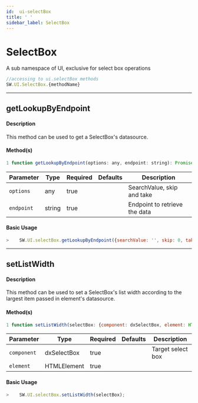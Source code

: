 ```yaml
---
id:  ui-selectBox
title: ' '
sidebar_label: SelectBox
---
```


# SelectBox

A sub namespace of UI, exclusive for select box operations

```javascript
//accessing to ui.selectBox methods
SW.UI.SelectBox.{methodName}
```

---

## getLookupByEndpoint

#### Description

This method can be used to get a SelectBox's datasource.

#### Method(s)

```js {3}
1 function getLookupByEndpoint(options: any, endpoint: string): Promise<any>;
```
<table className="custom-table">
    <thead>
        <tr>
            <th>Parameter</th>
            <th>Type</th>
            <th>Required</th>
            <th>Defaults</th>
            <th>Description</th>
        </tr>
    </thead>
    <tbody>
        <tr className="selected">
            <td><code>options</code></td>
            <td>any</td>
            <td>true</td>
            <td></td>
            <td>SearchValue, skip and take</td>
        </tr>
        <tr className="selected">
            <td><code>endpoint</code></td>
            <td>string</td>
            <td>true</td>
            <td></td>
            <td>Endpoint to retrieve the data</td>
        </tr>
    </tbody>
</table>

#### Basic Usage

```javascript
>    SW.UI.selectBox.getLookupByEndpoint({searchValue: '', skip: 0, take: 20}, "departments/lookup");
```

---

## setListWidth

#### Description

This method can be used to set a SelectBox's list width according to the largest item passed in element's datasource.

#### Method(s)

```js {3}
1 function setListWidth(selectBox: {component: dxSelectBox, element: HTMLElement}): void
```
<table className="custom-table">
    <thead>
        <tr>
            <th>Parameter</th>
            <th>Type</th>
            <th>Required</th>
            <th>Defaults</th>
            <th>Description</th>
        </tr>
    </thead>
    <tbody>
        <tr className="selected">
            <td><code>component</code></td>
            <td>dxSelectBox</td>
            <td>true</td>
            <td></td>
            <td>Target select box</td>
        </tr>
        <tr className="selected">
            <td><code>element</code></td>
            <td>HTMLElement</td>
            <td>true</td>
            <td></td>
            <td></td>
        </tr>
    </tbody>
</table>

#### Basic Usage

```javascript
>    SW.UI.selectBox.setListWidth(selectBox);
```